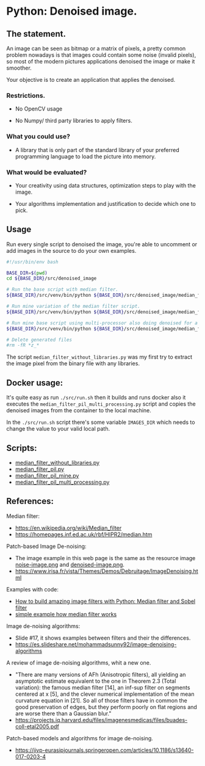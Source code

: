 # Python: Denoised image.



## The statement.

An image can be seen as bitmap or a matrix of pixels, a pretty common problem nowadays is that images could contain some
noise (invalid pixels),
so most of the modern pictures applications denoised the image or make it smoother.

Your objective is to create an application that applies the denoised.



### Restrictions.

- No OpenCV usage

- No Numpy/ third party libraries to apply filters.



### What you could use?

- A library that is only part of the standard library of your preferred programming language to load the picture into
memory.



### What would be evaluated?

- Your creativity using data structures, optimization steps to play with the image.

- Your algorithms implementation and justification to decide which one to pick.



## Usage

Run every single script to denoised the image, you're able to uncomment or add images in the source to do
your own examples.

```bash
#!/usr/bin/env bash

BASE_DIR=$(pwd)
cd ${BASE_DIR}/src/denoised_image

# Run the base script with median filter.
${BASE_DIR}/src/venv/bin/python ${BASE_DIR}/src/denoised_image/median_filter_pil.py

# Run mine variation of the median filter script.
${BASE_DIR}/src/venv/bin/python ${BASE_DIR}/src/denoised_image/median_filter_pil_mine.py

# Run mine base script using multi-processor also doing denoised for a lot of images.
${BASE_DIR}/src/venv/bin/python ${BASE_DIR}/src/denoised_image/median_filter_pil_multi_processing.py

# Delete generated files
#rm -fR *z_*
```

The script `median_filter_without_libraries.py` was my first try to extract the image pixel from the binary file with
any libraries.



## Docker usage:

It's quite easy as run `./src/run.sh` then it builds and runs docker also it executes the
`median_filter_pil_multi_processing.py` script and copies the denoised images from the container to the local machine.

In the `./src/run.sh` script there's some variable `IMAGES_DIR` which needs to change the value to your valid local
path.



## Scripts:

- [median_filter_without_libraries.py](./src/denoised_image/median_filter_without_libraries.py)
- [median_filter_pil.py](./src/denoised_image/median_filter_pil.py)
- [median_filter_pil_mine.py](./src/denoised_image/median_filter_pil_mine.py)
- [median_filter_pil_multi_processing.py](./src/denoised_image/median_filter_pil_multi_processing.py)



## References:

Median filter:<br>
- https://en.wikipedia.org/wiki/Median_filter
- https://homepages.inf.ed.ac.uk/rbf/HIPR2/median.htm

Patch-based Image De-noising:<br>
- The image example in this web page is the same as the resource image
[noise-image.png](./src/resources/noise-image.png) and [denoised-image.png](./src/resources/denoised-image.png).
- https://www.irisa.fr/vista/Themes/Demos/Debruitage/ImageDenoising.html

Examples with code:
- [How to build amazing image filters with Python:
Median filter and Sobel filter](https://medium.com/@enzoftware/22aeb8e2f540)
- [simple example how median filter works](http://artemhlezin.com/2016/09/04/median.html)

Image de-noising algorithms:<br>
- Slide #17, it shows examples between filters and their the differences.
- https://es.slideshare.net/mohammadsunny92/image-denoising-algorithms

A review of image de-noising algorithms, whit a new one.<br>
- "There are many versions of AFh (Anisotropic filters), all yielding an asymptotic estimate equivalent
to the one in Theorem 2.3 (Total variation): the famous median filter [14], an inf-sup filter on segments
centered at x [5], and the clever numerical implementation of the mean curvature
equation in [21]. So all of those filters have in common the good preservation of edges,
but they perform poorly on flat regions and are worse there than a Gaussian blur."
- https://projects.iq.harvard.edu/files/imagenesmedicas/files/buades-coll-etal2005.pdf

Patch-based models and algorithms for image de-noising.<br>
- https://jivp-eurasipjournals.springeropen.com/articles/10.1186/s13640-017-0203-4
